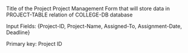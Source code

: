 Title of the Project
Project Management Form that will store data in PROJECT-TABLE relation of COLLEGE-DB database

Input Fields: {Project-ID, Project-Name, Assigned-To, Assignment-Date, Deadline}

Primary key: Project ID

